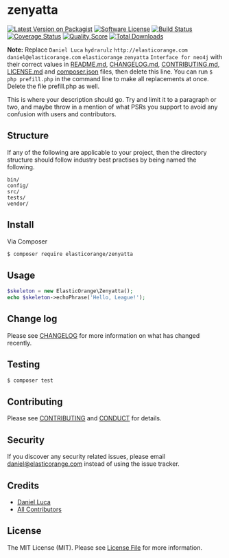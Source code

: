 # zenyatta

[![Latest Version on Packagist][ico-version]][link-packagist]
[![Software License][ico-license]](LICENSE.md)
[![Build Status][ico-travis]][link-travis]
[![Coverage Status][ico-scrutinizer]][link-scrutinizer]
[![Quality Score][ico-code-quality]][link-code-quality]
[![Total Downloads][ico-downloads]][link-downloads]

**Note:** Replace ```Daniel Luca``` ```hydrarulz``` ```http://elasticorange.com``` ```daniel@elasticorange.com``` ```elasticorange``` ```zenyatta``` ```Interface for neo4j``` with their correct values in [README.md](README.md), [CHANGELOG.md](CHANGELOG.md), [CONTRIBUTING.md](CONTRIBUTING.md), [LICENSE.md](LICENSE.md) and [composer.json](composer.json) files, then delete this line. You can run `$ php prefill.php` in the command line to make all replacements at once. Delete the file prefill.php as well.

This is where your description should go. Try and limit it to a paragraph or two, and maybe throw in a mention of what
PSRs you support to avoid any confusion with users and contributors.

## Structure

If any of the following are applicable to your project, then the directory structure should follow industry best practises by being named the following.

```
bin/        
config/
src/
tests/
vendor/
```


## Install

Via Composer

``` bash
$ composer require elasticorange/zenyatta
```

## Usage

``` php
$skeleton = new ElasticOrange\Zenyatta();
echo $skeleton->echoPhrase('Hello, League!');
```

## Change log

Please see [CHANGELOG](CHANGELOG.md) for more information on what has changed recently.

## Testing

``` bash
$ composer test
```

## Contributing

Please see [CONTRIBUTING](CONTRIBUTING.md) and [CONDUCT](CONDUCT.md) for details.

## Security

If you discover any security related issues, please email daniel@elasticorange.com instead of using the issue tracker.

## Credits

- [Daniel Luca][link-author]
- [All Contributors][link-contributors]

## License

The MIT License (MIT). Please see [License File](LICENSE.md) for more information.

[ico-version]: https://img.shields.io/packagist/v/elasticorange/zenyatta.svg?style=flat-square
[ico-license]: https://img.shields.io/badge/license-MIT-brightgreen.svg?style=flat-square
[ico-travis]: https://img.shields.io/travis/elasticorange/zenyatta/master.svg?style=flat-square
[ico-scrutinizer]: https://img.shields.io/scrutinizer/coverage/g/elasticorange/zenyatta.svg?style=flat-square
[ico-code-quality]: https://img.shields.io/scrutinizer/g/elasticorange/zenyatta.svg?style=flat-square
[ico-downloads]: https://img.shields.io/packagist/dt/elasticorange/zenyatta.svg?style=flat-square

[link-packagist]: https://packagist.org/packages/elasticorange/zenyatta
[link-travis]: https://travis-ci.org/elasticorange/zenyatta
[link-scrutinizer]: https://scrutinizer-ci.com/g/elasticorange/zenyatta/code-structure
[link-code-quality]: https://scrutinizer-ci.com/g/elasticorange/zenyatta
[link-downloads]: https://packagist.org/packages/elasticorange/zenyatta
[link-author]: https://github.com/hydrarulz
[link-contributors]: ../../contributors
